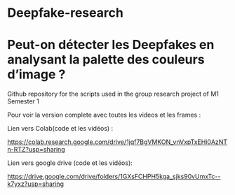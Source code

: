 # Deepfake-research
# Peut-on détecter les Deepfakes en analysant la palette des couleurs d’image ?
Github repository for the scripts used in the group research project of M1 Semester 1

Pour voir la version complete avec toutes les videos et les frames :

Lien vers Colab(code et les vidéos) :

https://colab.research.google.com/drive/1jqf7BgVMKON_vnVxpTxEHi0AzNTn-RTZ?usp=sharing

Lien vers google drive (code et les vidéos):

https://drive.google.com/drive/folders/1GXsFCHPH5kga_sjks90vUmxTc--k7yxz?usp=sharing

